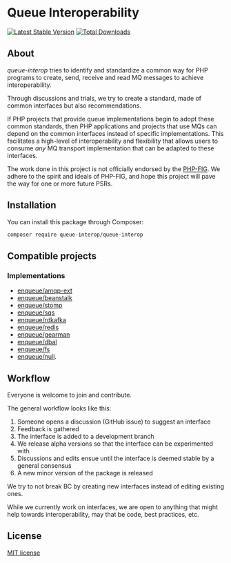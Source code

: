 # Queue Interoperability

[![Latest Stable Version](https://poser.pugx.org/queue-interop/queue-interop/v/stable.png)](https://packagist.org/packages/queue-interop/queue-interop)
[![Total Downloads](https://poser.pugx.org/queue-interop/queue-interop/downloads.svg)](https://packagist.org/packages/queue-interop/queue-interop)

## About 

*queue-interop* tries to identify and standardize a common way for PHP programs to create, send, receive and read MQ messages to achieve interoperability.

Through discussions and trials, we try to create a standard, made of common interfaces but also recommendations.

If PHP projects that provide queue implementations begin to adopt these common standards, then PHP
applications and projects that use MQs can depend on the common interfaces instead of specific
implementations. This facilitates a high-level of interoperability and flexibility that allows users to consume
*any* MQ transport implementation that can be adapted to these interfaces.

The work done in this project is not officially endorsed by the [PHP-FIG](http://www.php-fig.org/). We adhere to the spirit and ideals of PHP-FIG, and hope
this project will pave the way for one or more future PSRs.

## Installation

You can install this package through Composer:

```bash
composer require queue-interop/queue-interop
```

## Compatible projects

### Implementations

* [enqueue/amqp-ext](https://github.com/php-enqueue/amqp-ext)
* [enqueue/beanstalk](https://github.com/php-enqueue/beanstalk)
* [enqueue/stomp](https://github.com/php-enqueue/stomp)
* [enqueue/sqs](https://github.com/php-enqueue/sqs)
* [enqueue/rdkafka](https://github.com/php-enqueue/rdkafka)
* [enqueue/redis](https://github.com/php-enqueue/redis)
* [enqueue/gearman](https://github.com/php-enqueue/gearman)
* [enqueue/dbal](https://github.com/php-enqueue/dbal)
* [enqueue/fs](https://github.com/php-enqueue/fs)
* [enqueue/null](https://github.com/php-enqueue/null).

## Workflow

Everyone is welcome to join and contribute.

The general workflow looks like this:

1. Someone opens a discussion (GitHub issue) to suggest an interface
1. Feedback is gathered
1. The interface is added to a development branch
1. We release alpha versions so that the interface can be experimented with
1. Discussions and edits ensue until the interface is deemed stable by a general consensus
1. A new minor version of the package is released

We try to not break BC by creating new interfaces instead of editing existing ones.

While we currently work on interfaces, we are open to anything that might help towards interoperability, may that
be code, best practices, etc.

## License 

[MIT license](LICENSE)
